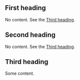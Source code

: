 ## First heading

No content. See the [Third heading](#third-heading).

## Second heading

No content. See the [Third heading](#third-heading).

## Third heading

Some content.